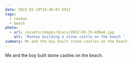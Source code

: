 ```yaml
---
date: 2022-03-19T16:40:07.691Z
tags:
  - rootwo
  - beach
photo:
  - url: /assets/images/diary/2022-03-19-k06w6.jpg
    alt: 'Rootwo building a stone castle on the beach '
summary: Me and the boy built stone castles on the beach.
---
```

Me and the boy built stone castles on the beach. 

